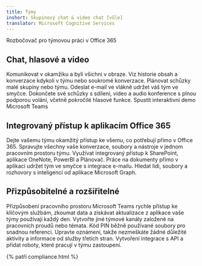 ```yaml
---
title: Týmy
inshort: Skupinový chat & video chat [vůle]
translator: Microsoft Cognitive Services
---
```



Rozbočovač pro týmovou práci v Office 365 

## Chat, hlasové a video
Komunikovat v okamžiku a byli všichni v obraze. Viz historie obsah a konverzace kdykoli v týmu nebo soukromé konverzace. Plánovat schůzky malé skupiny nebo týmu. Odeslat e-mail ve vlákně udržet váš tým ve smyčce. Dokončete své schůzky s sdílení, video a audio konference s plnou podporou volání, včetně pokročilé hlasové funkce. 
Spustit interaktivní demo Microsoft Teams 

## Integrovaný přístup k aplikacím Office 365
Dejte vašemu týmu okamžitý přístup ke všemu, co potřebují přímo v Office 365. Spravujte všechny vaše konverzace, soubory a nástroje v jednom pracovním prostoru týmu. Využívat integrovaný přístup k SharePoint, aplikace OneNote, PowerBI a Plánovač. Práce na dokumenty přímo v aplikaci udržet tým ve smyčce s integrace e-mailu. Hledat lidi, soubory a rozhovory s inteligencí od aplikace Microsoft Graph. 

## Přizpůsobitelné a rozšiřitelné
Přizpůsobení pracovního prostoru Microsoft Teams rychle přístup ke klíčovým službám, zkoumat data a získávat aktualizace z aplikace vaše týmy používají každý den. Vytvořte jiné týmové kanály založené na pracovních proudů nebo témata. Kód PIN běžně používané soubory pro snadnou referenci. Upravte oznámení, takže nezmeškáte žádné důležité aktivity a informace od služby třetích stran. Vytvoření integrace s API a přidat roboty, které pracují v týmu zastoupení. 




{% patří compliance.html %}

